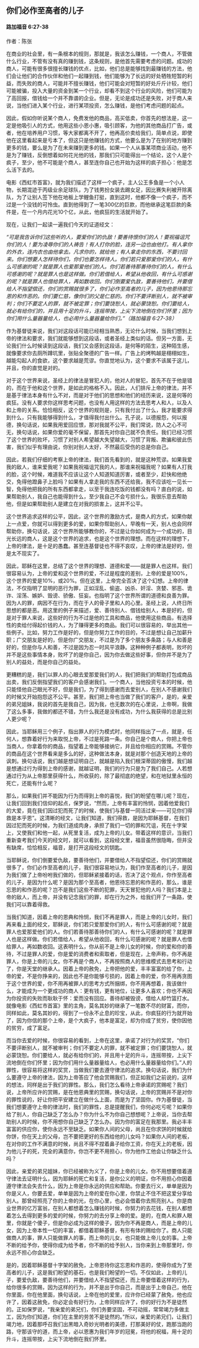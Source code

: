 ## 你们必作至高者的儿子

#### 路加福音 6:27-38

作者：陈张

在商业的社会里，有一条根本的规则，那就是，我该怎么赚钱，一个商人，不管做什么行业，不管有没有真的赚到钱，这条规则，是他首先需要考虑的问题。成功的商人，可能有很多很擅长赚钱的优点，比如，他们总是能够找到最赚钱的方法，他们会让他们的合作伙伴和他们一起赚到钱，他们能够为了长远的好处牺牲短暂的利益，而失败的商人，可能并不擅长赚钱，他们可能会对短暂的好处斤斤计较，他们可能被骗，投入大量的资金到某一个行业，却看不到这个行业的风险，他们可能为了高回报，借钱给一个并不靠谱的企业。但是，无论是成功还是失败，对于商人来说，当他们进入某个行业，进行某项投资，怎么赚钱，是他们考虑问题的起点。

因此，假如你听说某个商人，免费发他的商品，高买低卖，你首先的想法是，这一定是他吸引人的方式，他用这些小恩小惠，吸引顾客，为他的其他商品打广告，或者，他在培养用户习惯，等大家都离不开了，他再高价卖给我们，简单点说，即使他在这里看起来是亏本了，但这只是他赚钱的方式，他要么是为了在别的地方赚到更多的钱，要么是为了在未来赚到更多的钱。如果一个人从事某项商业活动，他不是为了赚钱，反倒想着如何花光他的钱，那我们只可能得出一个结论，这个人是个疯子，至少，他不可能是个商人，甚至连你自己也开始为这样的疯子担心：他是怎么活下去的。

电影《西虹市首富》，就为我们描述了这样一个疯子，主人公王多鱼是一个小人物，长期混迹于丙级业余足球队，为了钱男扮女装去踢女足，因比赛失利被开除离队，为了让别人签下他在地板上学鲤鱼打挺，直到这时，他都不像一个疯子，而不过是一个没钱的可怜虫。直到他得到了一笔300亿的巨款，而他继承这笔巨款的条件是，在一个月内花光10个亿，从此，他疯狂的生活就开始了。

现在，让我们一起读一遍我们今天的证道经文：

*“可是我告诉你们这些听的人，要爱你们的仇敌！要善待恨你们的人！要祝福诅咒你们的人！要为凌辱你们的人祷告！有人打你的脸，连另一边也由他打。有人拿你的外衣，连内衣也由他拿去。凡求你的，就给他；有人拿走你的东西，不要讨回来。你们想要人怎样待你们，你们也要怎样待人。你们若只爱那爱你们的人，有什么可感谢的呢？就是罪人也爱那爱他们的人。你们若善待那善待你们的人，有什么可感谢的呢？就是罪人也是这样做。你们若借给人，希望从他收回，有什么可感谢的呢？就是罪人也借给罪人，再如数收回。你们倒要爱仇敌，要善待他们，并要借给人不指望偿还，你们的赏赐就很多了，你们必作至高者的儿子，因为他恩待那忘恩的和作恶的。你们要仁慈，像你们的父是仁慈的。你们不要评断别人，就不被审判；你们不要定人的罪，就不被定罪；你们要饶恕人，就必蒙饶恕。你们要给人，就必有给你们的，并且用十足的升斗，连摇带按，上尖下流地倒在你们怀里；因为你们用什么量器量给人，也必用什么量器量给你们。”（路加福音 6:27-38）*

作为基督徒来说，我们对这段话可能已经相当熟悉，无论什么时候，当我们想到上帝的律法和要求，我们就能够想到这段话，或者圣经上类似的话。但另一方面，无论我们什么时候读到这段话，我们又会感到这段话，是何等的陌生，这种陌生感，就像要求你去厕所蹲坑里，张贴全聚德的广告一样。广告上的烤鸭越是栩栩如生，越能勾起人的食欲，这个要求越是荒谬。你直觉地认为，这个要求不该属于这儿，并且，你的直觉是对的。

对于这个世界来说，圣经上的律法是冒犯人的，他对人的冒犯，首先不在于他是错的，而在于他和这个世界，是如此的格格不入。因此，人们排斥上帝的律法，并不是基于律法本身有什么不对，而是对于他们的思想和他们的经历来说，这是何等的疯狂。没有人要求你这样思考问题，也没有人用这样的方法去思考人和人，以及人和上帝的关系。恰恰相反，这个世界的规则是，只有我付出了什么，我才能要求得到什么，只有我能够得到什么，才值得我付出什么。孔子说，以德报怨，何以报德，换句话说，如果我用爱回应恨，那对我就不公平，我们常说，防人之心不可无，换句话说，如果你爱的毫不保留，那首先对你自己就不负责任。我们已经习惯了这个世界的败坏，习惯了对别人希望越大失望越大，习惯了背叛、欺骗和彼此伤害，我们似乎有理由说，你别对别人太好，不然最后受伤的总是你自己。

因此，若我们仔细的考察上帝的律法，我们首先看到的，就是这种荒谬。如果我爱我的敌人，谁来爱我呢？如果我祝福诅咒我的人，那谁来祝福我呢？如果有人打我的脸，这个时候，难道我不应该让这个人知道知道厉害，或者至少，赶快和他绝交，免得他蹬鼻子上脸吗？如果有人拿走我的东西不还给我，我不应该吃一见长一智，免得他把我的所有东西都拿走，以至于我连吃饭的钱都没有吗？直白的说，如果帮助别人，我自己也能得到什么，至少我自己不会亏损什么，我很乐意去帮助他，但是如果帮助别人是建立在对我的损害上，这并不公平。

这个世界追求这样的公平，因此，这个世界的激励方式，是商人的方式，如果你献上一点爱，你就可以得到更多的爱，如果你帮助别人，早晚有一天，别人也会同样帮助你，换句话说，这个世界所能够教你的，不过是让你如何成为一个成功的，目光长远的商人，这是这个世界的追求，也是这个世界的理想。而在这样的理想下，上帝的律法，是十足的愚蠢。甚至连基督徒也不得不哀叹，上帝的律法是好的，但是太不现实了。

因此，耶稣在这里，总结了这个世界的理想、道德和爱——就是罪人也这样。我们很容易认为，上帝的爱和这个世界的爱，不过是程度的差别，上帝的爱是100%，这个世界的爱是10%，或20%。但在这里，上帝完全否决了这个幻想。上帝的律法，不仅指明了显明的恶行为罪，正如淫乱、偷盗、凶杀、奸淫、贪婪、邪恶、诡诈、淫荡、嫉妒、毁谤、骄傲、狂妄。也指明了这个世界所谓的道德和良善为罪。因为人的罪，病因不在行为，而在于人的骨子里和人的心里。圣经上说，人终日所思想的都是恶。用这里的例子来描述，爱、善待别人、借钱给别人，本是好的，但是对于罪人来说，这些好的行为不过是他的工具和商品，他使用这些商品，有选择性的卖给付得起价钱的人，为了赚得更多的商品。我们可以很容易的，举出其他一些例子。比如，努力工作是好的，但是你努力工作的目的，不过是想让自己加薪升职；广交朋友是好的，但是你广交朋友，不过是为了多个朋友多条路；与人和善是好的，但是你与人和善，不过是因为忍一时风平浪静。这种种例子都表明，败坏的并不是这些事情本身，败坏了的是你自己，因为你去做这些好事，但你并不是为了别人的益处，而是你自己的益处。

更糟糕的是，我们以罪人的心眼去爱那爱我们的人，我们把我们的帮助打包成商品出卖，我们反倒指望我们的客户会感谢我们。一个商人，当他投资亏本的时候，他只能怪他自己眼光不好，但是我们，为了得到感谢而去爱别人，在别人不感谢我们的时候又开始抱怨这不公平。甚至，我们把上帝也当做了我们的客户，是的，亲爱的弟兄姐妹，我说的首先是我自己，因为我，也无数次的在心里说，上帝啊，我做了这么多事，我做的都还不错，为什么我还是没有成功，为什么我获得的总是比别人更少呢？

因此，当耶稣用三个例子，指出罪人的行为模式时，他同样指出了一点，就是，任何人，想靠着好行为来取悦上帝，不过是死路一条。你自己是个商人，你把上帝也当商人，你拿着你的商品，指望着上帝能够接纳它，并且给你相应的赏赐。不管你的商品在这个世界看来是多么的好，这种做法本身，就是对那个创造天地的上帝的讽刺。换句话说，我们越是想证明自己，就越是陷入我们根深蒂固的傲慢，我们越是想通过行为得到上帝的感谢，就越证明，我们的行为只是为了我们自己。人若想通过行为从上帝那里获得什么，所收获的，除了最彻底的绝望，和在地狱里永恒的死亡，还能有什么呢？

那么，如果我们并不能因为行为而得到上帝的喜悦，我们的盼望在哪儿呢？现在，让我们回到我们信仰的起点，保罗说，“然而，上帝有丰富的怜悯，因着他爱我们的大爱，竟在我们因过犯而死了的时候，使我们与基督一同活过来——可见你们得救是本乎恩”。这清晰的经文，让我们知道，我们得救，是因为耶稣基督，在我们因过犯而死的时候，为我们道成肉身，承担了我们一切的罪和咒诅，死在十字架上，又使我们和他一起，从死里复活，成为上帝的儿女。带着这样的意识，当我们重新查考我们今天的经文时，就可以看到，这段经文里，福音虽然很隐晦，但并没有缺席，恰恰相反，福音，是打开这段经文的钥匙。

当耶稣说，你们倒要爱仇敌，要善待他们，并要借给人不指望偿还，你们的赏赐就很多了，你们必作至高者的儿子，我们很容易地认为，我们作至高者的儿子，是因为我们做了上帝吩咐我们做的，但耶稣紧接着的话，否决了这个观点，你作至高者的儿子，是因为什么呢？是因为那个至高者，他恩待忘恩的和作恶的，那么，谁是忘恩的和作恶的呢？岂不是我们这些不断的犯罪，天天冒犯他的人吗？我们本是上帝的敌人，而上帝，并没有记念我们的罪，却在行为之外，给我们开了一条路，使我们可以靠着得救。

当我们知道，因着上帝的恩典和怜悯，我们不再是罪人，而是上帝的儿女时，我们再来看上面的经文，耶稣说，你们若只爱那爱你们的人，有什么可感谢的呢？就是罪人也爱那爱他们的人。你们若善待那善待你们的人，有什么可感谢的呢？就是罪人也是这样做。你们若借给人，希望从他收回，有什么可感谢的呢？就是罪人也借给罪人，再如数收回。这表明什么，你从前不是上帝儿女的时候，你的爱和你的善待，不过是罪人的爱，你是爱的消费者和索取者，但是现在，上帝声称，你不再是罪人，你是上帝的儿女。你不再是个商人，不再按照商人的思维模式去思考和行动了，你是天堂的继承人。因着上帝的赦免，上帝把他的爱，丰丰富富的给了你，上帝的爱，不是你挣来的，因此也不是你能够亏损的，因着上帝的爱，你不用再贪图于这个世界的爱，你不用再被罪人的思考方式所捆绑，你不用再想着，我该做什么，才能成为一个更成功的商人：更有钱，更有地位，让更多人喜欢；你也不再因为你投资的失败而耿耿于怀：爱而没有回应。善待却被毁谤，借给人却竹篮打水。就像电影《西虹市首富》里的主角，莫名其妙的继承了一笔数不尽的财富，而你，同样如此，莫名其妙的，得到了一份永不止息的珍宝，从此，你疯狂的行为就开始了，因为你信的那个上帝，是个大疯子，他本是富足，却为你成了贫穷，使你因他的贫穷，成了富足。

而当你去爱的时候，你很容易的看到，上帝在这里，承诺了对行为的奖赏，“你们不要评断别人，就不被审判；你们不要定人的罪，就不被定罪；你们要饶恕人，就必蒙饶恕。你们要给人，就必有给你们的，并且用十足的升斗，连摇带按，上尖下流地倒在你们怀里；因为你们用什么量器量给人，也必用什么量器量给你们。”人的罪性，很容易将这样的奖赏，当做我们要去遵守律法的追求。换句话说，我们为什么要遵守上帝的律法，因为上帝答应了他会赏赐我们，但正如我们之前说的，这样的想法，同样是出于我们的罪性。那么，我们怎么看待上帝承诺的赏赐呢？我们说，上帝所应许的赏赐，是在他恩典里的赏赐，换句话说，上帝的赏赐并不是对你的罪性说的，好让你把平安建立在做什么上面，而是为了坚固你。作为基督徒，当我们想要遵守上帝的律法时，我们的罪性，总是提醒我们，你何必吃亏呢？如果你给了别人，你自己缺乏了怎么办？你为什么不为你自己想想呢？上帝说，当你去帮助别人的时候，你不用想你自己缺乏了怎么办。因为你的富足在我那里。我必丰丰富富的供应你，使你永远不至缺乏。如果你人间的父母，尚且在你求饼的时候就给你饼，你在天上的父母，岂不要把更好的东西给他的儿女吗？如果你人间的老板，在对你的工作不满意的时候，尚且不得不捏着鼻子给你工资，你在天上的老板，因为他儿子的死，完全的满意你，你岂不更不用担心，你为他作工他会让你缺乏什么吗？

因此，亲爱的弟兄姐妹，你已经被称为义了，你是上帝的儿女。你不用想要借着遵守律法去证明什么，因为耶稣的死亡和复活，是你公义的明证，你不用担心你因着遵守律法会失去什么，因为上帝是你永远的供应和帮助。你要去行义，单单是因为你是义人，你要去爱，单单是因为上帝的爱在你心里，你禁止不住不把这爱分享给别人。那曾经照亮了你的上帝的光，在你心里，也必会借着你去照亮别人。你是商业世界的亿万富翁，在别人都想着怎么赚钱的时候，你努力的去花钱，在别人都想着怎么去得到更多的爱的时候，你努力的去分享上帝的爱。是的，在商人和罪人眼里，你就是个傻子，但是你必成为这样的傻子，因为你不再是商人，而是上帝的儿女，因为上帝本性一切的丰富，都借着耶稣基督，有形有体的赐给你了。商人只能做商人的事，罪人只能做罪人的事，而上帝的儿女，也只能做上帝儿女的事。上帝不断的给予你，使得你成为给予者，你不断的给予别人，当你来到上帝那里时，你永远不担心你会缺乏。

是的，因着耶稣基督十字架的赦免，上帝恩待你这忘恩和作恶的，使得你成为了至高者的儿子，这是我们盼望的基石，也是我们盼望的一切。不仅如此，上帝的儿子，要爱仇敌，要善待他们，并要借给人不指望偿还，而上帝要借着这样的行为，给你很多的赏赐，因为这样的行为，并不是出于你自己，而是出于上帝自己，他在你里面，你在他里面，换句话说，上帝在他的爱里，应许你已经蒙了赦免，他也应许了，因着这赦免，你必定会有好行为，上帝同样应许了，你的好行为不是徒然的。正如保罗说，“我亲爱的弟兄们，你们务要坚固，不可动摇，常常竭力多做主工，因为你们知道，你们在主里的劳苦不是徒然的。”所以，亲爱的弟兄们，让我们竭力地，因着那呼召我们出黑暗入奇妙光明者的美德，打那美好的仗，跑那当跑的路，守那该守的道，而上帝，必以恩惠为我们年岁的冠冕，将他的祝福，用十足的升斗，连摇带按，上尖下流地倒在我们怀里。

